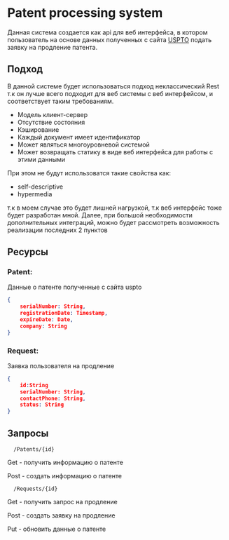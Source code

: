 #  Patent processing system
 Данная система создается как api для веб интерфейса, в котором пользователь на основе данных полученных с сайта [USPTO](https://www.uspto.gov/) подать заявку на продление патента. 
## Подход 

В данной системе будет использоваться подход неклассический Rest т.к он лучше всего подходит для веб системы с веб интерфейсом, и соответствует таким требованиям.

 - Модель клиент-сервер
 - Отсутствие состояния
 - Кэширование
 - Каждый документ имеет идентификатор 
 - Может являться  многоуровневой системой 
 - Может возвращать статику в виде веб интерфейса для работы с этими данными 
 
 При этом не будут использоватся такие свойства как:
 - self-descriptive
 - hypermedia
 
т.к в моем случае это будет лишней нагрузкой, т.к веб интерфейс тоже будет разработан мной. 
Далее, при большой необходимости дополнительных интеграций, можно будет рассмотреть возможность реализации последних 2 пунктов 
 
## Ресурсы 
### Patent:
Данные о патенте полученные с сайта uspto
```json
{
	serialNumber: String,
	registrationDate: Timestamp,
	expireDate: Date,
	company: String
}
```

### Request:
Заявка пользователя на продление 
```json
{
	id:String 
	serialNumber: String,
	contactPhone: String,
	status: String
}
```

## Запросы
	  /Patents/{id}
Get - получить информацию о патенте 

Post - создать информацию о патенте 

	  /Requests/{id}
Get - получить запрос на продление

Post - создать заявку на продление 

Put - обновить данные о патенте 
